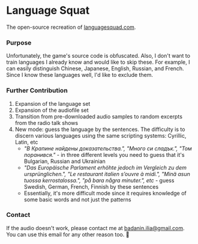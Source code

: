 # Language Squat

The open-source recreation of [languagesquad.com](https://www.languagesquad.com/).

### Purpose

Unfortunately, the game's source code is obfuscated. Also, I don't want to train languages I already know and would like to skip these. For example, I can easily distinguish Chinese, Japanese, English, Russian, and French. Since I know these languages well, I'd like to exclude them.

### Further Contribution

1. Expansion of the language set
2. Expansion of the audiofile set
3. Transition from pre-downloaded audio samples to random excerpts from the radio talk shows 
4. New mode: guess the language by the sentences. The difficulty is to discern various languages using the same scripting systems: Cyrillic, Latin, etc
   - *"В Крапине найдены доказательства.", "Много си сладък.", "Том поранився."* - in three different levels you need to guess that it's Bulgarian, Russian and Ukrainian
   - *"Das Europäische Parlament erhöhte jedoch im Vergleich zu dem ursprünglichen.", "Le restaurant italien s’ouvre à midi.", "Minä asun tuossa kerrostalossa.", "på bara några minuter.", etc* - guess Swedish, German, French, Finnish by these sentences
   - Essentially, it's more difficult mode since it requires knowledge of some basic words and not just the patterns

### Contact

If the audio doesn't work, please contact me at [badanin.ilia\@gmail.com](mailto:badanin.ilia@gmail.com?subject=LanguageSquat). You can use this email for any other reason too. 🙂
